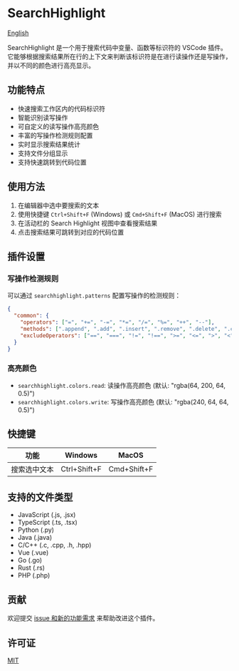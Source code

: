# SearchHighlight

[English](https://github.com/JackyWongX/searchhighlight/blob/master/README_EN.md)

SearchHighlight 是一个用于搜索代码中变量、函数等标识符的 VSCode 插件。它能够根据搜索结果所在行的上下文来判断该标识符是在进行读操作还是写操作，并以不同的颜色进行高亮显示。

## 功能特点

- 快速搜索工作区内的代码标识符
- 智能识别读写操作
- 可自定义的读写操作高亮颜色
- 丰富的写操作检测规则配置
- 实时显示搜索结果统计
- 支持文件分组显示
- 支持快速跳转到代码位置

## 使用方法

1. 在编辑器中选中要搜索的文本
2. 使用快捷键 `Ctrl+Shift+F` (Windows) 或 `Cmd+Shift+F` (MacOS) 进行搜索
3. 在活动栏的 Search Highlight 视图中查看搜索结果
4. 点击搜索结果可跳转到对应的代码位置

## 插件设置

### 写操作检测规则

可以通过 `searchhighlight.patterns` 配置写操作的检测规则：

```json
{
  "common": {
    "operators": ["=", "+=", "-=", "*=", "/=", "%=", "++", "--"],
    "methods": [".append", ".add", ".insert", ".remove", ".delete", ".clear"],
    "excludeOperators": ["==", "===", "!=", "!==", ">=", "<=", ">", "<"]
  }
}
```

### 高亮颜色

- `searchhighlight.colors.read`: 读操作高亮颜色 (默认: "rgba(64, 200, 64, 0.5)")
- `searchhighlight.colors.write`: 写操作高亮颜色 (默认: "rgba(240, 64, 64, 0.5)")

## 快捷键

| 功能 | Windows | MacOS |
|------|---------|--------|
| 搜索选中文本 | Ctrl+Shift+F | Cmd+Shift+F |

## 支持的文件类型

- JavaScript (.js, .jsx)
- TypeScript (.ts, .tsx)
- Python (.py)
- Java (.java)
- C/C++ (.c, .cpp, .h, .hpp)
- Vue (.vue)
- Go (.go)
- Rust (.rs)
- PHP (.php)

## 贡献

欢迎提交 [issue 和新的功能需求](https://github.com/JackyWongX/searchhighlight/issues) 来帮助改进这个插件。

## 许可证

[MIT](LICENSE)
